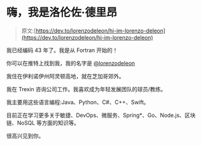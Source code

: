 # 嗨，我是洛伦佐·德里昂

> 原文:[https://dev.to/lorenzodeleon/hi-im-lorenzo-deleon](https://dev.to/lorenzodeleon/hi-im-lorenzo-deleon)

我已经编码 43 年了。我是从 Fortran 开始的！

你可以在推特上找到我，我的名字是 [@lorenzodeleon](https://twitter.com/lorenzodeleon)

我住在伊利诺伊州阿灵顿高地，就在芝加哥郊外。

我在 Trexin 咨询公司工作。我喜欢成为年轻发展团队的球员/教练。

我主要用这些语言编程:Java、Python、C#、C++、Swift。

目前正在学习更多关于敏捷、DevOps、微服务、Spring*、Go、Node.js、区块链、NoSQL 等方面的知识等。

很高兴见到你。